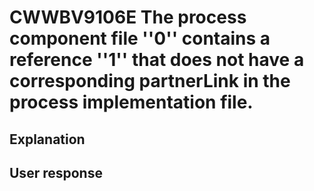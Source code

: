 # CWWBV9106E The process component file ''0'' contains a reference ''1'' that does not have a corresponding partnerLink in the process implementation file.

## Explanation

## User response